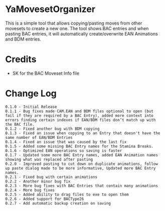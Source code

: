 # YaMovesetOrganizer
This is a simple tool that allows copying/pasting moves from other movesets to create a new one.  The tool shows BAC entries and when pasting BAC entries, it will automatically create/overwrite EAN Animations and BDM entries.  

# Credits
* SK for the BAC Moveset Info file 

# Change Log
```
0.1.0 - Initial Release
0.1.1 - Bug fixes made CAM.EAN and BDM files optional to open (but fail if they are required by a BAC Entry), added more context into errors finding certain indexes if EAN/BDM files don’t match up with the BAC file.
0.1.2 - Fixed another bug with BDM copying
0.1.3 - Fixed an issue when copying to an Entry that doesn't have the same number of EAN/BDM Entries
0.1.4 - Fixed an issue that was caused by the last fix
0.1.5 - Added some missing BAC Entry names for the Stamina Breaks.
0.1.6 - Optimized EAN operations so saving is faster
0.1.7 - Updated some more BAC Entry names, added EAN Animation names showing what was replaced after pasting
0.2.0 - Improved pasting to cut down on duplicate animations, follow up paste dialog made to be more informative, Updated more BAC Entry names.
0.2.1 - Fixed bug with certain animations
0.2.2 - Another minor bug fix
0.2.3 - More bug fixes with BAC Entries that contain many animations
0.2.4 - More bug fixes
0.2.5 - Added ability to drag files to exe to open them
0.2.6 - Added support for BACType26
0.2.7 - Add automatic backup creation on saving
```
